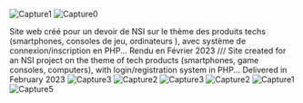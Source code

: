 ![Capture1](https://user-images.githubusercontent.com/105790280/226204048-0dc08725-a90f-4381-bc86-9ba680c4993f.PNG)
![Capture0](https://user-images.githubusercontent.com/105790280/226204493-d3e7faf8-faf5-481b-a561-4ead676becbc.PNG)

Site web créé pour un devoir de NSI sur le thème des produits techs (smartphones, consoles de jeu, ordinateurs ), avec système de connexion/inscription en PHP... Rendu en Février 2023 
///
Site created for an NSI project on the theme of tech products (smartphones, game consoles, computers), with login/registration system in PHP... Delivered in February 2023
![Capture3](https://user-images.githubusercontent.com/105790280/226204060-4a14a0c2-2249-4497-a88e-bd5b8c990e32.PNG)
![Capture2](https://user-images.githubusercontent.com/105790280/226204069-a9c12e0b-8242-4b2b-b3f4-1c0b52042aad.PNG)
![Capture3](https://user-images.githubusercontent.com/105790280/226204504-b2620cec-b8ba-4424-a193-aba8359d12b6.PNG)
![Capture2](https://user-images.githubusercontent.com/105790280/226204501-4716fae5-61d9-4705-8b63-3a39b917c60d.PNG)
![Capture1](https://user-images.githubusercontent.com/105790280/226204513-8fb20e40-47b3-4945-bc3d-16f7025b7979.PNG)
![Capture5](https://user-images.githubusercontent.com/105790280/226204509-fad83557-5189-41cc-b7ac-94591f87bd0b.PNG)

